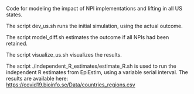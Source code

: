 Code for modeling the impact of NPI implementations and lifting
in all US states.

The script dev_us.sh runs the initial simulation, using the actual outcome.

The script model_diff.sh estimates the outcome if all NPIs had been retained.

The script visualize_us.sh visualizes the results.

The script ./independent_R_estimates/estimate_R.sh is used to run the independent R estimates from EpiEstim, using a variable serial interval. The results are available here: https://covid19.bioinfo.se/Data/countries_regions.csv
